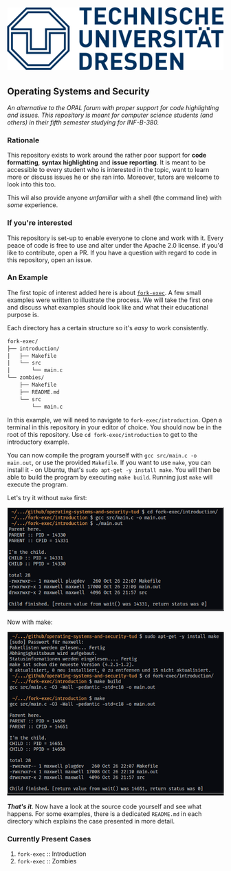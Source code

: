 # ![TUD Logo](images/tud_logo.svg)

## Operating Systems and Security

_An alternative to the OPAL forum with proper support for code highlighting and issues. This repository is meant for computer science students (and others) in their fifth semester studying for INF-B-380._

### Rationale

This repository exists to work around the rather poor support for **code formatting**, **syntax highlighting** and **issue reporting**. It is meant to be accessible to every student who is interested in the topic, want to learn more or discuss issues he or she ran into. Moreover, tutors are welcome to look into this too.

This wil also provide anyone _unfamiliar_ with a shell (the command line) with _some_ experience.

### If you're interested

This repository is set-up to enable everyone to clone and work with it. Every peace of code is free to use and alter under the Apache 2.0 license. if you'd like to contribute, open a PR. If you have a question with regard to code in this repository, open an issue.

### An Example

The first topic of interest added here is about [`fork-exec`][fork-exec::wikipedia]. A few small examples were written to illustrate the process. We will take the first one and discuss what examples should look like and what their educational purpose is.

Each directory has a certain structure so it's _easy_ to work consistently.

``` Bash
fork-exec/
├── introduction/
│   ├── Makefile
│   └── src
│       └── main.c
└── zombies/
    ├── Makefile
    ├── README.md
    └── src
        └── main.c
```

In this example, we will need to navigate to `fork-exec/introduction`. Open a terminal in this repository in your editor of choice. You should now be in the root of this repository. Use `cd fork-exec/introduction` to get to the introductory example.

You can now compile the program yourself with `gcc src/main.c -o main.out`, or use the provided `Makefile`. If you want to use `make`, you can install it - on Ubuntu, that's `sudo apt-get -y install make`. You will then be able to build the program by executing `make build`. Running just `make` will execute the program.

Let's try it without `make` first:

![Introduction without make](images/intro_without_make.png)

Now with make:

![Introcution with make](images/intro_with_make.png)

***That's it***. Now have a look at the source code yourself and see what happens. For some examples, there is a dedicated `README.md` in each directory which explains the case presented in more detail.

[fork-exec::wikipedia]: https://en.wikipedia.org/wiki/Fork%E2%80%93exec

### Currently Present Cases

1. `fork-exec` :: Introduction
2. `fork-exec` :: Zombies
